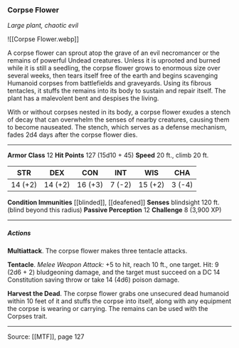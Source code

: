### Corpse Flower
_Large plant, chaotic evil_

![[Corpse Flower.webp]]

A corpse flower can sprout atop the grave of an evil necromancer or the remains of powerful Undead creatures. Unless it is uprooted and burned while it is still a seedling, the corpse flower grows to enormous size over several weeks, then tears itself free of the earth and begins scavenging Humanoid corpses from battlefields and graveyards. Using its fibrous tentacles, it stuffs the remains into its body to sustain and repair itself. The plant has a malevolent bent and despises the living.

With or without corpses nested in its body, a corpse flower exudes a stench of decay that can overwhelm the senses of nearby creatures, causing them to become nauseated. The stench, which serves as a defense mechanism, fades 2d4 days after the corpse flower dies.



---

**Armor Class** 12
**Hit Points** 127 (15d10 + 45)
**Speed** 20 ft., climb 20 ft.

| STR     | DEX     | CON     | INT     | WIS     | CHA     |
|---------|---------|---------|---------|---------|---------|
| 14 (+2) | 14 (+2) | 16 (+3) | 7 (-2) | 15 (+2) | 3 (-4) |

**Condition Immunities** [[blinded]], [[deafened]]
**Senses** blindsight 120 ft. (blind beyond this radius)
**Passive Perception** 12
**Challenge** 8 (3,900 XP)

---

##### Actions
**Multiattack**. The corpse flower makes three tentacle attacks.

**Tentacle**. _Melee Weapon Attack:_ +5 to hit, reach 10 ft., one target. Hit: 9 (2d6 + 2) bludgeoning damage, and the target must succeed on a DC 14 Constitution saving throw or take 14 (4d6) poison damage.

**Harvest the Dead**. The corpse flower grabs one unsecured dead humanoid within 10 feet of it and stuffs the corpse into itself, along with any equipment the corpse is wearing or carrying. The remains can be used with the Corpses trait.


---

Source: [[MTF]], page 127